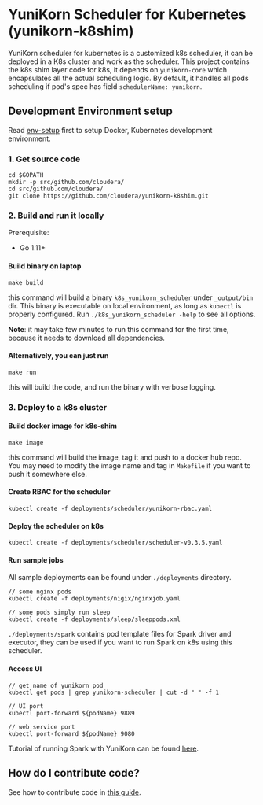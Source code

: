 # YuniKorn Scheduler for Kubernetes (yunikorn-k8shim)

YuniKorn scheduler for kubernetes is a customized k8s scheduler, it can be deployed in a K8s cluster and work as the scheduler.
This project contains the k8s shim layer code for k8s, it depends on `yunikorn-core` which encapsulates all the actual scheduling logic.
By default, it handles all pods scheduling if pod's spec has field `schedulerName: yunikorn`.

## Development Environment setup

Read [env-setup](./docs/env-setup.md) first to setup Docker, Kubernetes development environment.

### 1. Get source code
```
cd $GOPATH
mkdir -p src/github.com/cloudera/
cd src/github.com/cloudera/
git clone https://github.com/cloudera/yunikorn-k8shim.git
```

### 2. Build and run it locally
Prerequisite:
- Go 1.11+

#### Build binary on laptop

```
make build
```

this command will build a binary `k8s_yunikorn_scheduler` under `_output/bin` dir. This binary is executable on local environment, as long as `kubectl` is properly configured.
Run `./k8s_yunikorn_scheduler -help` to see all options.

**Note**: it may take few minutes to run this command for the first time, because it needs to download all dependencies.

#### Alternatively, you can just run

```
make run
```

this will build the code, and run the binary with verbose logging.


### 3. Deploy to a k8s cluster

#### Build docker image for k8s-shim

```
make image
```

this command will build the image, tag it and push to a docker hub repo.
You may need to modify the image name and tag in `Makefile` if you want to push it somewhere else.

#### Create RBAC for the scheduler

```
kubectl create -f deployments/scheduler/yunikorn-rbac.yaml
```

#### Deploy the scheduler on k8s

```
kubectl create -f deployments/scheduler/scheduler-v0.3.5.yaml
```

#### Run sample jobs

All sample deployments can be found under `./deployments` directory.

```
// some nginx pods
kubectl create -f deployments/nigix/nginxjob.yaml

// some pods simply run sleep
kubectl create -f deployments/sleep/sleeppods.xml
```

`./deployments/spark` contains pod template files for Spark driver and executor, they can be used if you want to run Spark on k8s using this scheduler.

#### Access UI

```
// get name of yunikorn pod
kubectl get pods | grep yunikorn-scheduler | cut -d " " -f 1

// UI port
kubectl port-forward ${podName} 9889

// web service port
kubectl port-forward ${podName} 9080
```

Tutorial of running Spark with YuniKorn can be found [here](./docs/spark.md).

## How do I contribute code?

See how to contribute code in [this guide](docs/how-to-contribute.md).

